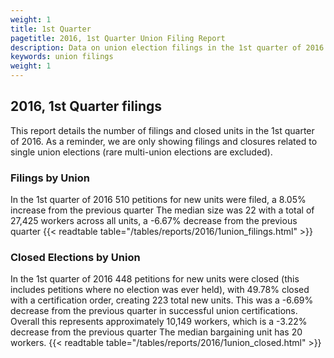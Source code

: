 ```yaml
---
weight: 1
title: 1st Quarter
pagetitle: 2016, 1st Quarter Union Filing Report
description: Data on union election filings in the 1st quarter of 2016
keywords: union filings
weight: 1
---
```


## 2016, 1st Quarter filings

This report details the number of filings and closed units in the 1st quarter of 2016. As a reminder, we are only showing filings and closures related to single union elections (rare multi-union elections are excluded).

### Filings by Union
In the 1st quarter of 2016 510 petitions for new units were filed, a 8.05% increase from the previous quarter The median size was 22 with a total of 27,425 workers across all units, a -6.67% decrease from the previous quarter
{{< readtable table="/tables/reports/2016/1union_filings.html" >}}

### Closed Elections by Union
In the 1st quarter of 2016 448 petitions for new units were closed (this includes petitions where no election was ever held), with 49.78% closed with a certification order, creating 223 total new units. This was a -6.69% decrease from the previous quarter in successful union certifications. Overall this represents approximately 10,149 workers, which is a -3.22% decrease from the previous quarter The median bargaining unit has 20 workers.
{{< readtable table="/tables/reports/2016/1union_closed.html" >}}
